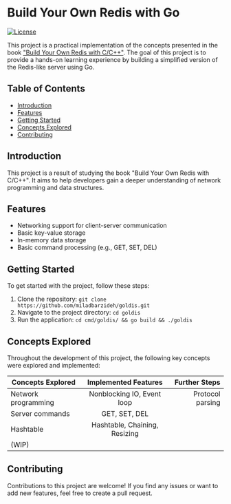 # Build Your Own Redis with Go

[![License](https://img.shields.io/badge/license-apache_2.0-red?style=for-the-badge&logo=none)](LICENSE)

This project is a practical implementation of the concepts presented in the book ["Build Your Own Redis with C/C++"](https://build-your-own.org/redis/). The goal of this project is to provide a hands-on learning experience by building a simplified version of the Redis-like server using Go.

## Table of Contents

- [Introduction](#introduction)
- [Features](#features)
- [Getting Started](#getting-started)
- [Concepts Explored](#concepts-explored)
- [Contributing](#contributing)

## Introduction

This project is a result of studying the book "Build Your Own Redis with C/C++". It aims to help developers gain a deeper understanding 
of network programming and data structures.

## Features

- Networking support for client-server communication
- Basic key-value storage
- In-memory data storage
- Basic command processing (e.g., GET, SET, DEL)


## Getting Started

To get started with the project, follow these steps:

1. Clone the repository: `git clone https://github.com/miladbarzideh/goldis.git`
2. Navigate to the project directory: `cd goldis`
3. Run the application: `cd cmd/goldis/ && go build && ./goldis`

## Concepts Explored

Throughout the development of this project, the following key concepts were explored and implemented:

| Concepts Explored   |     Implemented Features      |    Further Steps |
|---------------------|:-----------------------------:|-----------------:|
| Network programming |  Nonblocking IO, Event loop   | Protocol parsing |
| Server commands     |         GET, SET, DEL         |                  |
| Hashtable           | Hashtable, Chaining, Resizing |                  |
| (WIP)               |                               |                  |


## Contributing

Contributions to this project are welcome! If you find any issues or want to add new features, feel free to create a pull request.
